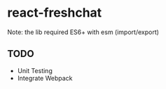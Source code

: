 # react-freshchat

Note: the lib required ES6+ with esm (import/export)

## TODO
* Unit Testing
* Integrate Webpack
